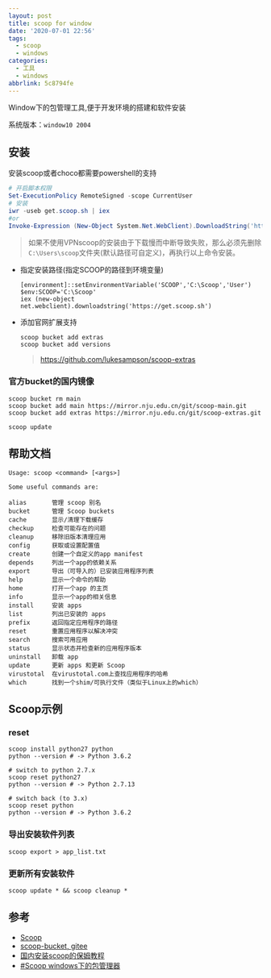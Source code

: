 ```yaml
---
layout: post
title: scoop for window
date: '2020-07-01 22:56'
tags:
  - scoop
  - windows
categories:
  - 工具
  - windows
abbrlink: 5c8794fe
---
```


Window下的包管理工具,便于开发环境的搭建和软件安装

<!--more-->

系统版本：`window10 2004`

## 安装

安装scoop或者choco都需要powershell的支持

```powershell
# 开启脚本权限
Set-ExecutionPolicy RemoteSigned -scope CurrentUser
# 安装
iwr -useb get.scoop.sh | iex
#or
Invoke-Expression (New-Object System.Net.WebClient).DownloadString('https://get.scoop.sh')
```

> 如果不使用VPNscoop的安装由于下载慢而中断导致失败，那么必须先删除`C:\Users\scoop`文件夹(默认路径可自定义)，再执行以上命令安装。

- 指定安装路径(指定SCOOP的路径到环境变量)

  ```
  [environment]::setEnvironmentVariable('SCOOP','C:\Scoop','User')
  $env:SCOOP='C:\Scoop'
  iex (new-object net.webclient).downloadstring('https://get.scoop.sh')
  ```

- 添加官网扩展支持

  ```
  scoop bucket add extras
  scoop bucket add versions
  ```

  > https://github.com/lukesampson/scoop-extras

### 官方bucket的国内镜像

```
scoop bucket rm main
scoop bucket add main https://mirror.nju.edu.cn/git/scoop-main.git
scoop bucket add extras https://mirror.nju.edu.cn/git/scoop-extras.git

scoop update
```


## 帮助文档

```powershaell
Usage: scoop <command> [<args>]

Some useful commands are:

alias       管理 scoop 别名
bucket      管理 Scoop buckets
cache       显示/清理下载缓存
checkup     检查可能存在的问题
cleanup     移除旧版本清理应用
config      获取或设置配置值
create      创建一个自定义的app manifest
depends     列出一个app的依赖关系
export      导出（可导入的）已安装应用程序列表
help        显示一个命令的帮助
home        打开一个app 的主页
info        显示一个app的相关信息
install     安装 apps
list        列出已安装的 apps
prefix      返回指定应用程序的路径
reset       重置应用程序以解决冲突
search      搜索可用应用
status      显示状态并检查新的应用程序版本
uninstall   卸载 app
update      更新 apps 和更新 Scoop
virustotal  在virustotal.com上查找应用程序的哈希
which       找到一个shim/可执行文件（类似于Linux上的which）
```

## Scoop示例

### reset

```
scoop install python27 python
python --version # -> Python 3.6.2

# switch to python 2.7.x
scoop reset python27
python --version # -> Python 2.7.13

# switch back (to 3.x)
scoop reset python
python --version # -> Python 3.6.2
```

### 导出安装软件列表

```
scoop export > app_list.txt
```

### 更新所有安装软件

```
scoop update * && scoop cleanup *
```

## 参考

- [Scoop](https://scoop.sh/)
- [scoop-bucket, gitee](https://gitee.com/scoop-bucket)
- [国内安装scoop的保姆教程](https://blog.csdn.net/sinshine86/article/details/126786780)
- [#Scoop windows下的包管理器](https://blog.csdn.net/qq_40302536/article/details/116097541)
